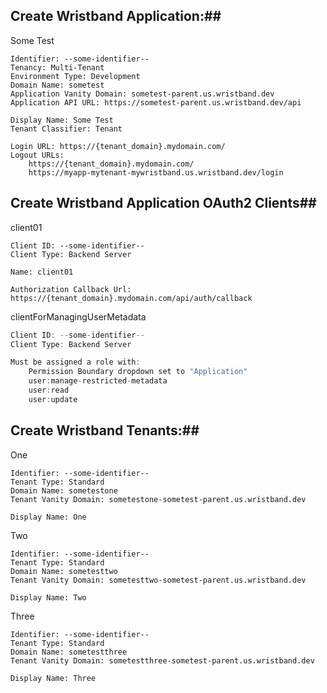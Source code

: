 ## Create Wristband Application:##

Some Test
```
Identifier: --some-identifier--
Tenancy: Multi-Tenant
Environment Type: Development
Domain Name: sometest
Application Vanity Domain: sometest-parent.us.wristband.dev
Application API URL: https://sometest-parent.us.wristband.dev/api

Display Name: Some Test
Tenant Classifier: Tenant

Login URL: https://{tenant_domain}.mydomain.com/
Logout URLs: 
    https://{tenant_domain}.mydomain.com/
    https://myapp-mytenant-mywristband.us.wristband.dev/login
```

## Create Wristband Application OAuth2 Clients##

client01
```
Client ID: --some-identifier--
Client Type: Backend Server

Name: client01

Authorization Callback Url: https://{tenant_domain}.mydomain.com/api/auth/callback
```

clientForManagingUserMetadata
```csharp
Client ID: --some-identifier--
Client Type: Backend Server

Must be assigned a role with:
    Permission Boundary dropdown set to "Application"
    user:manage-restricted-metadata
    user:read
    user:update
```

## Create Wristband Tenants:##

One
```
Identifier: --some-identifier--
Tenant Type: Standard
Domain Name: sometestone
Tenant Vanity Domain: sometestone-sometest-parent.us.wristband.dev

Display Name: One
```

Two
```
Identifier: --some-identifier--
Tenant Type: Standard
Domain Name: sometesttwo
Tenant Vanity Domain: sometesttwo-sometest-parent.us.wristband.dev

Display Name: Two
```

Three
```
Identifier: --some-identifier--
Tenant Type: Standard
Domain Name: sometestthree
Tenant Vanity Domain: sometestthree-sometest-parent.us.wristband.dev

Display Name: Three
```

